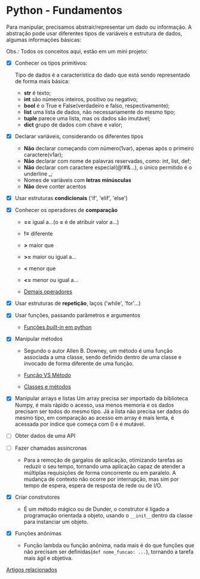 ﻿# Python - Fundamentos

Para manipular, precisamos abstrair/representar um dado ou informação. A abstração pode usar diferentes tipos de variáveis e estrutura de dados, algumas informações básicas:

Obs.: Todos os conceitos aqui, estão em um mini projeto:

- [x] Conhecer os tipos primitivos:

  Tipo de dados é a característica do dado que está sendo representado de forma mais básica:

  - **str** é texto;
  - **int** são números inteiros, positivo ou negativo;
  - **bool** é o True e False(verdadeiro e falso, respectivamente);
  - **list** uma lista de dados, não necessariamente do mesmo tipo;
  - **tuple** parece uma lista, mas os dados são imutável;
  - **dict** grupo de dados com chave e valor;

- [x] Declarar variáveis, considerando os diferentes tipos

  - **Não** declarar começando com número(1var), apenas após o primeiro caractere(v1ar);
  - **Não** declarar com nome de palavras reservadas, como: int, list, def;
  - **Não** declarar com caractere especial(@!#&...), o único permitido é o underline _;
  - Nomes de variáveis com **letras minúsculas**
  - **Não** deve conter acentos

- [x] Usar estruturas **condicionais** ('if', 'elif', 'else')

- [x] Conhecer os operadores de **comparação**
  - **==** igual a...(o **=** é de atribuir valor a...)
  - **!=** diferente
  - **>** maior que
  - **>=** maior ou igual a...
  - **<** menor que
  - **<=** menor ou igual a...

  - [Demais operadores](https://www.devmedia.com.br/operadores-no-python/40693)

- [x] Usar estruturas de **repetição**, laços ('while', 'for'...)

- [x] Usar funções, passando parâmetros e argumentos

  - [Funções *built-in* em python](https://docs.python.org/3/library/functions.html#built-in-functions)

- [x] Manipular métodos

  - Segundo o autor Allen B. Downey, um método é uma função associada a uma classe, sendo definido dentro de uma classe e invocado de forma diferente de uma função.

  - [Função VS Método](http://excript.com/python/introducao-funcoes-python.html#:~:text=FUN%C3%87%C3%83O%20vs%20M%C3%89TODO&text=Toda%20fun%C3%A7%C3%A3o%20%C3%A9%20um%20bloco,par%C3%A2metros%20e%20NUNCA%20retorna%20valores.)

  - [Classes e métodos](https://penseallen.github.io/PensePython2e/17-classes-metodos.html)

- [x] Manipular arrays e listas
Um array precisa ser importado da biblioteca Numpy, é mais rápido o acesso, usa menos memoria e os dados precisam ser todos do mesmo tipo. Já a lista não precisa ser dados do mesmo tipo, em comparação ao acesso em array é mais lenta, é acessada por índice que começa com 0 e é mutável.

- [ ] Obter dados de uma API

- [ ] Fazer chamadas assíncronas
  - Para a remoção de gargalos de aplicação, otimizando tarefas ao reduzir o seu tempo, tornando uma aplicação capaz de atender a múltiplas requisições de forma concorrente ou em paralelo. A mudança de contexto não ocorre por interrupção, mas sim por tempo de espera, espera de resposta de rede ou de I/O.

- [x] Criar construtores
  - É um método mágico ou de Dunder, o construtor é ligado a programação orientada a objeto, usando o `__init__`dentro da classe para instanciar um objeto.

- [x] Funções anônimas
  - Função lambda ou função anônima, nada mais é do que funções que não precisam ser definidas(`def nome_funcao: ...`), tornando a tarefa mais ágil e objetiva.

[Artigos relacionados](https://techguide.sh/pt-BR/path/python/python-fundamentals/)
